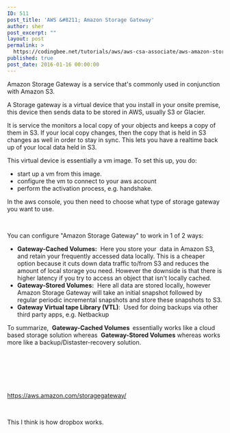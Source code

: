 ```yaml
---
ID: 511
post_title: 'AWS &#8211; Amazon Storage Gateway'
author: sher
post_excerpt: ""
layout: post
permalink: >
  https://codingbee.net/tutorials/aws/aws-csa-associate/aws-amazon-storage-gateway
published: true
post_date: 2016-01-16 00:00:00
---
```

Amazon Storage Gateway is a service that's commonly used in conjunction with Amazon S3.

A Storage gateway is a virtual device that you install in your onsite premise, this device then sends data to be stored in AWS, usually S3 or Glacier.

It is service the monitors a local copy of your objects and keeps a copy of them in S3. If your local copy changes, then the copy that is held in S3 changes as well in order to stay in sync. This lets you have a realtime back up of your local data held in S3.

This virtual device is essentially a vm image. To set this up, you do:
<ul>
 	<li>start up a vm from this image.</li>
 	<li>configure the vm to connect to your aws account</li>
 	<li>perform the activation process, e.g. handshake.</li>
</ul>
In the aws console, you then need to choose what type of storage gateway you want to use.

&nbsp;

You can configure "Amazon Storage Gateway" to work in 1 of 2 ways:
<ul>
 	<li><b>Gateway-Cached Volumes:</b>  Here you store your  data in Amazon S3, and retain your frequently accessed data locally. This is a cheaper option because it cuts down data traffic to/from S3 and reduces the amount of local storage you need. However the downside is that there is higher latency if you try to access an object that isn't locally cached.</li>
 	<li><b>Gateway-Stored Volumes:</b>  Here all data are stored locally, however Amazon Storage Gateway will take an initial snapshot followed by regular periodic incremental snapshots and store these snapshots to S3.</li>
 	<li><strong>Gateway Virtual tape Library (VTL)</strong>:   Used for doing backups via other third party apps, e.g. Netbackup</li>
</ul>
To summarize,  <b>Gateway-Cached Volumes  </b>essentially works like a cloud based storage solution whereas  <b>Gateway-Stored Volumes</b> whereas works more like a backup/Distaster-recovery solution.

&nbsp;

&nbsp;

&nbsp;

https://aws.amazon.com/storagegateway/

&nbsp;

This I think is how dropbox works.